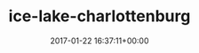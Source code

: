 ---
title:		"ice-lake-charlottenburg"
type:		"photos"
mediatype:		"upload"
description:		"TBC"
date:		"2017-01-22 16:37:11+00:00"
album:		"city"
filename:		"ice-lake-charlottenburg.md"
series:		""
cl_public_id:		"city/ice-lake-charlottenburg"
cl_version:		1497000307
format:		"tiff"
bytes:		4422852
width:		2560
height:		1440
colours:
- "#222222"
- "#E1E1E1"
- "#E8E8E7"
- "#828282"
exposure_mode:		"Auto"
program:		"Aperture-priority AE"
aperture:		"5.6"
focal_length:		"16.0 mm"
iso:		"100"
shutter_speed:		"1/160"
metering:		"Multi-segment"
flash:		"Off, Did not fire"
white_balance:		"Custom"
colour_temp:		"4900"
has_crop:		"true"
orientation:		"Horizontal (normal)"
camera_model:		"NIKON D800"
lens_info:		"16mm f/2.8"
artist:		"No artist info"
x_resolution:		"300"
y_resolution:		"300"
---